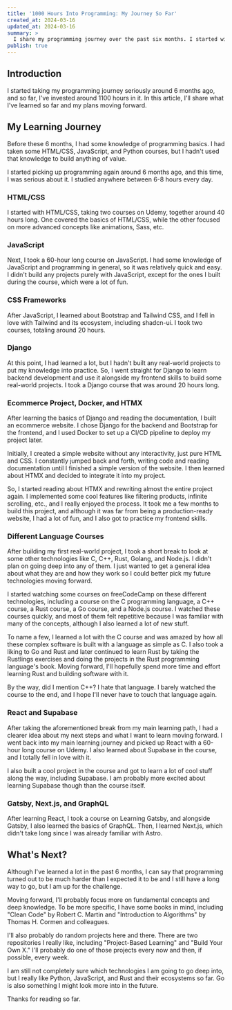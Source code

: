 ```yaml
---
title: '1000 Hours Into Programming: My Journey So Far'
created_at: 2024-03-16
updated_at: 2024-03-16
summary: >
  I share my programming journey over the past six months. I started with HTML/CSS and JavaScript, then moved on to CSS frameworks like Bootstrap and Tailwind CSS. I also learned Django for backend development and built an ecommerce project using Docker and HTMX. After taking a break to explore other languages like C, C++, Rust, and Golang, I returned to my main learning journey and picked up React and Supabase. I also learned Gatsby, Next.js, and GraphQL. Looking ahead, I plan to focus on fundamental concepts and deep knowledge, do random projects, and explore Python, JavaScript, and Rust further. The article provides a detailed account of my learning experience.
publish: true
---
```


## Introduction

I started taking my programming journey seriously around 6 months ago, and so far, I've invested around 1100 hours in it. In this article, I'll share what I've learned so far and my plans moving forward.

## My Learning Journey

Before these 6 months, I had some knowledge of programming basics. I had taken some HTML/CSS, JavaScript, and Python courses, but I hadn't used that knowledge to build anything of value.

I started picking up programming again around 6 months ago, and this time, I was serious about it. I studied anywhere between 6-8 hours every day.

### HTML/CSS

I started with HTML/CSS, taking two courses on Udemy, together around 40 hours long. One covered the basics of HTML/CSS, while the other focused on more advanced concepts like animations, Sass, etc.

### JavaScript

Next, I took a 60-hour long course on JavaScript. I had some knowledge of JavaScript and programming in general, so it was relatively quick and easy. I didn't build any projects purely with JavaScript, except for the ones I built during the course, which were a lot of fun.

### CSS Frameworks

After JavaScript, I learned about Bootstrap and Tailwind CSS, and I fell in love with Tailwind and its ecosystem, including shadcn-ui. I took two courses, totaling around 20 hours.

### Django

At this point, I had learned a lot, but I hadn't built any real-world projects to put my knowledge into practice. So, I went straight for Django to learn backend development and use it alongside my frontend skills to build some real-world projects. I took a Django course that was around 20 hours long.

### Ecommerce Project, Docker, and HTMX

After learning the basics of Django and reading the documentation, I built an ecommerce website. I chose Django for the backend and Bootstrap for the frontend, and I used Docker to set up a CI/CD pipeline to deploy my project later.

Initially, I created a simple website without any interactivity, just pure HTML and CSS. I constantly jumped back and forth, writing code and reading documentation until I finished a simple version of the website. I then learned about HTMX and decided to integrate it into my project.

So, I started reading about HTMX and rewriting almost the entire project again. I implemented some cool features like filtering products, infinite scrolling, etc., and I really enjoyed the process. It took me a few months to build this project, and although it was far from being a production-ready website, I had a lot of fun, and I also got to practice my frontend skills.

### Different Language Courses

After building my first real-world project, I took a short break to look at some other technologies like C, C++, Rust, Golang, and Node.js. I didn't plan on going deep into any of them. I just wanted to get a general idea about what they are and how they work so I could better pick my future technologies moving forward.

I started watching some courses on freeCodeCamp on these different technologies, including a course on the C programming language, a C++ course, a Rust course, a Go course, and a Node.js course. I watched these courses quickly, and most of them felt repetitive because I was familiar with many of the concepts, although I also learned a lot of new stuff.

To name a few, I learned a lot with the C course and was amazed by how all these complex software is built with a language as simple as C. I also took a liking to Go and Rust and later continued to learn Rust by taking the Rustlings exercises and doing the projects in the Rust programming language's book. Moving forward, I'll hopefully spend more time and effort learning Rust and building software with it.

By the way, did I mention C++? I hate that language. I barely watched the course to the end, and I hope I'll never have to touch that language again.

### React and Supabase

After taking the aforementioned break from my main learning path, I had a clearer idea about my next steps and what I want to learn moving forward. I went back into my main learning journey and picked up React with a 60-hour long course on Udemy. I also learned about Supabase in the course, and I totally fell in love with it.

I also built a cool project in the course and got to learn a lot of cool stuff along the way, including Supabase. I am probably more excited about learning Supabase though than the course itself.

### Gatsby, Next.js, and GraphQL

After learning React, I took a course on Learning Gatsby, and alongside Gatsby, I also learned the basics of GraphQL. Then, I learned Next.js, which didn't take long since I was already familiar with Astro.

## What's Next?

Although I've learned a lot in the past 6 months, I can say that programming turned out to be much harder than I expected it to be and I still have a long way to go, but I am up for the challenge.

Moving forward, I'll probably focus more on fundamental concepts and deep knowledge. To be more specific, I have some books in mind, including "Clean Code" by Robert C. Martin and "Introduction to Algorithms" by Thomas H. Cormen and colleagues.

I'll also probably do random projects here and there. There are two repositories I really like, including "Project-Based Learning" and "Build Your Own X." I'll probably do one of those projects every now and then, if possible, every week.

I am still not completely sure which technologies I am going to go deep into, but I really like Python, JavaScript, and Rust and their ecosystems so far. Go is also something I might look more into in the future.

Thanks for reading so far.
